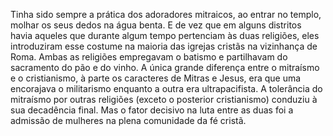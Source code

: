 ﻿Tinha sido sempre a prática dos adoradores mitraicos, ao entrar no templo, molhar os seus dedos na água benta. E de vez que em alguns distritos havia aqueles que durante algum tempo pertenciam às duas religiões, eles introduziram esse costume na maioria das igrejas cristãs na vizinhança de Roma. Ambas as religiões empregavam o batismo e partilhavam do sacramento do pão e do vinho. A única grande diferença entre o mitraísmo e o cristianismo, à parte os caracteres de Mitras e Jesus, era que uma encorajava o militarismo enquanto a outra era ultrapacifista. A tolerância do mitraísmo por outras religiões (exceto o posterior cristianismo) conduziu à sua decadência final. Mas o fator decisivo na luta entre as duas foi a admissão de mulheres na plena comunidade da fé cristã.